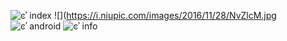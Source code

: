 ﻿![ͼʾ index](https://i.niupic.com/images/2016/11/28/13polM.jpg)
![](https://i.niupic.com/images/2016/11/28/NvZlcM.jpg
![ͼʾ android](http://chuantu.biz/t5/43/1480310029x1905008226.png)
![ͼʾ info](http://chuantu.biz/t5/43/1480310048x1905008226.png) 